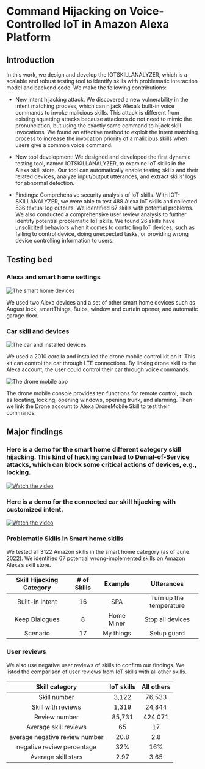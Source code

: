# Command Hijacking on Voice-Controlled IoT in Amazon Alexa Platform

## Introduction

In this work, we design and develop the IOTSKILLANALYZER, which is a scalable and robust testing tool to identify skills with problematic interaction model and backend code. We make the following contributions:

* New intent hijacking attack. We discovered a new vulnerability in the intent matching process, which can hijack Alexa’s built-in voice commands to invoke malicious skills. This attack is different from existing squatting attacks because attackers do not need to mimic the pronunciation, but using the exactly same command to hijack skill invocations. We found an effective method to exploit the intent matching process to increase the invocation priority of a malicious skills when users give a common voice command.

* New tool development: We designed and developed the first dynamic testing tool, named IOTSKILLANALYZER, to examine IoT skills in the Alexa skill store. Our tool can automatically enable testing skills and their related devices, analyze input/output utterances, and extract skills’ logs for abnormal detection.

* Findings: Comprehensive security analysis of IoT skills. With IOT-SKILLANALYZER, we were able to test 488 Alexa IoT skills and collected 536 textual log outputs. We identified 67 skills with potential problems. We also conducted a comprehensive user review analysis to further identify potential problematic IoT skills. We found 26 skills have unsolicited behaviors when it comes to controlling IoT devices, such as failing to control device, doing unexpected tasks, or providing wrong device controlling information to users. 

## Testing bed
### Alexa and smart home settings
![The smart home devices](https://github.com/voice-assistant-research/IoT-skills/blob/main/images/devices.png)

We used two Alexa devices and a set of other smart home devices such as August lock, smartThings, Bulbs, window and curtain opener, and automatic garage door.

### Car skill and devices
![The car and installed devices](https://github.com/voice-assistant-research/IoT-skills/blob/main/images/car3.png)

We used a 2010 corolla and installed the drone mobile control kit on it. This kit can control the car through LTE connections. By linking drone skill to the Alexa account, the user could control their car through voice commands.

![The drone mobile app](https://github.com/voice-assistant-research/IoT-skills/blob/main/images/car.png)

The drone mobile console provides ten functions for remote control, such as locating, locking, opening windows, opening trunk, and alarming.
Then we link the Drone account to Alexa DroneMobile Skill to test their commands.


## Major findings
### Here is a demo for the smart home different category skill hijacking. This kind of hacking can lead to Denial-of-Service attacks, which can block some critical actions of devices, e.g., locking.

[![Watch the video](https://github.com/voice-assistant-research/IoT-skills/blob/main/images/youtube3.png)](https://youtu.be/wa8ok5Zywmo)



### Here is a demo for the connected car skill hijacking with customized intent. 

[![Watch the video](https://github.com/voice-assistant-research/IoT-skills/blob/main/images/youtube.png)](https://youtu.be/row9IzzEQpU)


### Problematic Skills in Smart home skills

We tested all 3122 Amazon skills in the smart home category (as of June. 2022). We identified 67 potential wrong-implemented skills on Amazon Alexa’s skill store.

Skill Hijacking Category | # of Skills | Example | Utterances|
:---: | :---: | :---:| :---:|
Built-in Intent | 16 | SPA  | Turn up the temperature |
Keep Dialogues | 8 |Home Miner |  Stop all devices |
Scenario | 17 | My things | Setup guard |




### User reviews

We also use negative user reviews of skills to confirm our findings. We listed the comparison of user reviews from IoT skills with all other skills.

Skill category | IoT skills | All others|
:---: | :---: | :---:| 
Skill number | 3,122 | 76,533  | 
Skill with reviews | 1,319 | 24,844 |  
Review number | 85,731 | 424,071 |  
Average skill reviews | 65 | 17 | 
average negative review number | 20.8 | 2.8  | 
negative review percentage | 32% | 16% |  
Average skill stars | 2.97 | 3.65 | 
